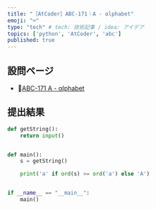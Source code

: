 ```yaml
---
title: "［AtCoder］ABC-171｜A - αlphabet"
emoji: "⌨️"
type: "tech" # tech: 技術記事 / idea: アイデア
topics: ['python', 'AtCoder', 'abc']
published: true
---
```


## 設問ページ

- 🔗[ABC-171 A - αlphabet](https://atcoder.jp/contests/abc171/tasks/abc171_a)

## 提出結果

```python
def getString():
    return input()


def main():
    s = getString()

    print('a' if ord(s) >= ord('a') else 'A')


if __name__ == "__main__":
    main()
```
